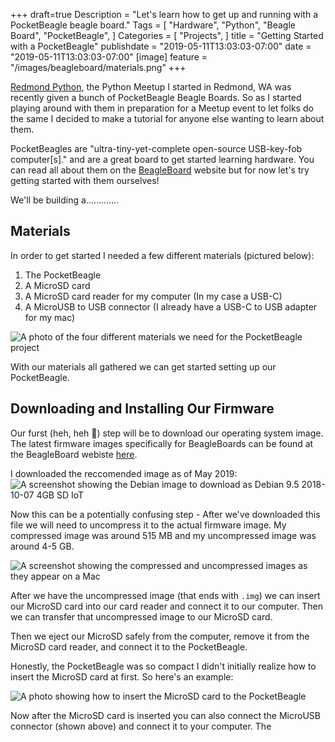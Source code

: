 +++
draft=true
Description = "Let's learn how to get up and running with a PocketBeagle beagle board."
Tags = [
  "Hardware",
  "Python",
  "Beagle Board",
  "PocketBeagle",
]
Categories = [
  "Projects",
]
title = "Getting Started with a PocketBeagle"
publishdate = "2019-05-11T13:03:03-07:00"
date = "2019-05-11T13:03:03-07:00"
[image]
    feature = "/images/beagleboard/materials.png"
+++

[Redmond Python](https://www.meetup.com/Redmond-Python-User-Group/), the Python Meetup I started in Redmond, WA was recently given a bunch of PocketBeagle Beagle Boards. So as I started playing around with them in preparation for a Meetup event to let folks do the same I decided to make a tutorial for anyone else wanting to learn about them.

PocketBeagles are "ultra-tiny-yet-complete open-source USB-key-fob computer[s]." and are a great board to get started learning hardware. You can read all about them on the [BeagleBoard](https://beagleboard.org/pocket) website but for now let's try getting started with them ourselves!

We'll be building a.............

<!--more-->

## Materials

In order to get started I needed a few different materials (pictured below):

1. The PocketBeagle
2. A MicroSD card
3. A MicroSD card reader for my computer (In my case a USB-C)
4. A MicroUSB to USB connector (I already have a USB-C to USB adapter for my mac)

![A photo of the four different materials we need for the PocketBeagle project](/images/beagleboard/full-materials.png)

With our materials all gathered we can get started setting up our PocketBeagle. 

## Downloading and Installing Our Firmware

Our furst (heh, heh 🐶) step will be to download our operating system image. The latest firmware images specifically for BeagleBoards can be found at the BeagleBoard webiste [here](bbb.io/latest). 

I downloaded the reccomended image as of May 2019:
![A screenshot showing the Debian image to download as Debian 9.5 2018-10-07 4GB SD IoT](/images/beagleboard/reccomended-image.png)

Now this can be a potentially confusing step - After we've downloaded this file we will need to uncompress it to the actual firmware image. My compressed image was around 515 MB and my uncompressed image was around 4-5 GB. 

![A screenshot showing the compressed and uncompressed images as they appear on a Mac](/images/beagleboard/disk-images.png)

After we have the uncompressed image (that ends with `.img`) we can insert our MicroSD card into our card reader and connect it to our computer. Then we can transfer that uncompressed image to our MicroSD card.

Then we eject our MicroSD safely from the computer, remove it from the MicroSD card reader, and connect it to the PocketBeagle.

Honestly, the PocketBeagle was so compact I didn't initially realize how to insert the MicroSD card at first. So here's an example:

![A photo showing how to insert the MicroSD card to the PocketBeagle](/images/beagleboard/sd-inside-pocketbeagle.png)

Now after the MicroSD card is inserted you can also connect the MicroUSB connector (shown above) and connect it to your computer. The 





